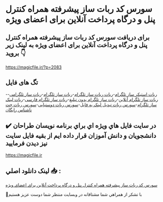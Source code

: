 # سورس کد ربات ساز پیشرفته همراه کنترل پنل و درگاه پرداخت آنلاین برای اعضای ویژه

## برای دریافت سورس کد ربات ساز پیشرفته همراه کنترل پنل و درگاه پرداخت آنلاین برای اعضای ویژه به لینک زیر بروید 👇

https://magicfile.ir/?p=2083

## تگ های فایل

-[ربات استیکر ساز تلگرام](https://magicfile.ir/product/%d8%b3%d9%88%d8%b1%d8%b3-%da%a9%d8%af-%d8%b1%d8%a8%d8%a7%d8%aa-%d8%b3%d8%a7%d8%b2-%d9%be%d9%8a%d8%b4%d8%b1%d9%81%d8%aa%d9%87-%d9%87%d9%85%d8%b1%d8%a7%d9%87-%da%a9%d9%86%d8%aa%d8%b1%d9%84-%d9%be%d9%86%d9%84/)-[ربات ربات ساز تلگرام](https://magicfile.ir/product/%d8%b3%d9%88%d8%b1%d8%b3-%da%a9%d8%af-%d8%b1%d8%a8%d8%a7%d8%aa-%d8%b3%d8%a7%d8%b2-%d9%be%d9%8a%d8%b4%d8%b1%d9%81%d8%aa%d9%87-%d9%87%d9%85%d8%b1%d8%a7%d9%87-%da%a9%d9%86%d8%aa%d8%b1%d9%84-%d9%be%d9%86%d9%84/)-[ربات ساز تلگرام](https://magicfile.ir/product/%d8%b3%d9%88%d8%b1%d8%b3-%da%a9%d8%af-%d8%b1%d8%a8%d8%a7%d8%aa-%d8%b3%d8%a7%d8%b2-%d9%be%d9%8a%d8%b4%d8%b1%d9%81%d8%aa%d9%87-%d9%87%d9%85%d8%b1%d8%a7%d9%87-%da%a9%d9%86%d8%aa%d8%b1%d9%84-%d9%be%d9%86%d9%84/)-[ربات ساز تلگرامی](https://magicfile.ir/product/%d8%b3%d9%88%d8%b1%d8%b3-%da%a9%d8%af-%d8%b1%d8%a8%d8%a7%d8%aa-%d8%b3%d8%a7%d8%b2-%d9%be%d9%8a%d8%b4%d8%b1%d9%81%d8%aa%d9%87-%d9%87%d9%85%d8%b1%d8%a7%d9%87-%da%a9%d9%86%d8%aa%d8%b1%d9%84-%d9%be%d9%86%d9%84/)-[ربات ساز تلگرام آنلاین](https://magicfile.ir/product/%d8%b3%d9%88%d8%b1%d8%b3-%da%a9%d8%af-%d8%b1%d8%a8%d8%a7%d8%aa-%d8%b3%d8%a7%d8%b2-%d9%be%d9%8a%d8%b4%d8%b1%d9%81%d8%aa%d9%87-%d9%87%d9%85%d8%b1%d8%a7%d9%87-%da%a9%d9%86%d8%aa%d8%b1%d9%84-%d9%be%d9%86%d9%84/)-[ربات ساز تلگرام بدون تبلیغ](https://magicfile.ir/product/%d8%b3%d9%88%d8%b1%d8%b3-%da%a9%d8%af-%d8%b1%d8%a8%d8%a7%d8%aa-%d8%b3%d8%a7%d8%b2-%d9%be%d9%8a%d8%b4%d8%b1%d9%81%d8%aa%d9%87-%d9%87%d9%85%d8%b1%d8%a7%d9%87-%da%a9%d9%86%d8%aa%d8%b1%d9%84-%d9%be%d9%86%d9%84/)-[ربات ساز تلگرام فارسی](https://magicfile.ir/product/%d8%b3%d9%88%d8%b1%d8%b3-%da%a9%d8%af-%d8%b1%d8%a8%d8%a7%d8%aa-%d8%b3%d8%a7%d8%b2-%d9%be%d9%8a%d8%b4%d8%b1%d9%81%d8%aa%d9%87-%d9%87%d9%85%d8%b1%d8%a7%d9%87-%da%a9%d9%86%d8%aa%d8%b1%d9%84-%d9%be%d9%86%d9%84/)-[ربات لینک ساز تلگرام](https://magicfile.ir/product/%d8%b3%d9%88%d8%b1%d8%b3-%da%a9%d8%af-%d8%b1%d8%a8%d8%a7%d8%aa-%d8%b3%d8%a7%d8%b2-%d9%be%d9%8a%d8%b4%d8%b1%d9%81%d8%aa%d9%87-%d9%87%d9%85%d8%b1%d8%a7%d9%87-%da%a9%d9%86%d8%aa%d8%b1%d9%84-%d9%be%d9%86%d9%84/)-[سورس ربات تبدیل لینک به فایل](https://magicfile.ir/product/%d8%b3%d9%88%d8%b1%d8%b3-%da%a9%d8%af-%d8%b1%d8%a8%d8%a7%d8%aa-%d8%b3%d8%a7%d8%b2-%d9%be%d9%8a%d8%b4%d8%b1%d9%81%d8%aa%d9%87-%d9%87%d9%85%d8%b1%d8%a7%d9%87-%da%a9%d9%86%d8%aa%d8%b1%d9%84-%d9%be%d9%86%d9%84/)-[سورس ربات دوستیابی](https://magicfile.ir/product/%d8%b3%d9%88%d8%b1%d8%b3-%da%a9%d8%af-%d8%b1%d8%a8%d8%a7%d8%aa-%d8%b3%d8%a7%d8%b2-%d9%be%d9%8a%d8%b4%d8%b1%d9%81%d8%aa%d9%87-%d9%87%d9%85%d8%b1%d8%a7%d9%87-%da%a9%d9%86%d8%aa%d8%b1%d9%84-%d9%be%d9%86%d9%84/)-[سورس ربات چت ناشناس رایگان](https://magicfile.ir/product/%d8%b3%d9%88%d8%b1%d8%b3-%da%a9%d8%af-%d8%b1%d8%a8%d8%a7%d8%aa-%d8%b3%d8%a7%d8%b2-%d9%be%d9%8a%d8%b4%d8%b1%d9%81%d8%aa%d9%87-%d9%87%d9%85%d8%b1%d8%a7%d9%87-%da%a9%d9%86%d8%aa%d8%b1%d9%84-%d9%be%d9%86%d9%84/)

## ✔️ در سايت فايل هاي ويژه اي براي برنامه نويسان طراحان دانشجويان و دانش آموزان قرار داده ايم از بقيه فايل سايت نيز ديدن فرماييد

https://magicfile.ir


## لينک دانلود اصلي 📥 :

[سورس کد ربات ساز پیشرفته همراه کنترل پنل و درگاه پرداخت آنلاین برای اعضای ویژه](https://magicfile.ir/product/%d8%b3%d9%88%d8%b1%d8%b3-%da%a9%d8%af-%d8%b1%d8%a8%d8%a7%d8%aa-%d8%b3%d8%a7%d8%b2-%d9%be%d9%8a%d8%b4%d8%b1%d9%81%d8%aa%d9%87-%d9%87%d9%85%d8%b1%d8%a7%d9%87-%da%a9%d9%86%d8%aa%d8%b1%d9%84-%d9%be%d9%86%d9%84/) 


🙏با تشکر از همراهي شما مشتاقانه در وبسایت منتظر شما دوست عزیز هستیم

